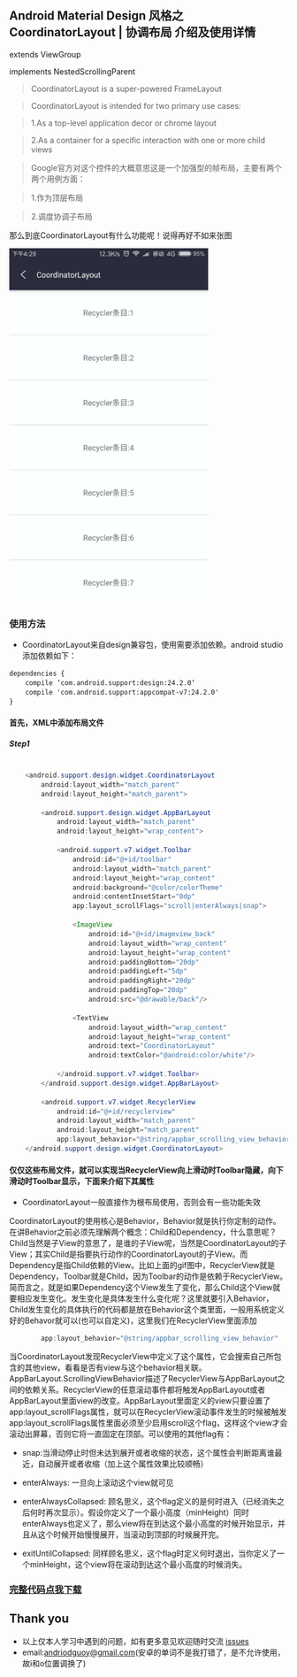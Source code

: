 ## Android Material Design 风格之 CoordinatorLayout | 协调布局 介绍及使用详情

extends ViewGroup

implements NestedScrollingParent

> CoordinatorLayout is a super-powered FrameLayout

> CoordinatorLayout is intended for two primary use cases:

> 1.As a top-level application decor or chrome layout

> 2.As a container for a specific interaction with one or more child views

> Google官方对这个控件的大概意思这是一个加强型的帧布局，主要有两个两个用例方面：

> 1.作为顶层布局

> 2.调度协调子布局
 
那么到底CoordinatorLayout有什么功能呢！说得再好不如来张图

![](https://github.com/CoderGuoy/Android-Material-Design/blob/master/screenshots/coordinator.gif)
 
### 使用方法
- CoordinatorLayout来自design兼容包，使用需要添加依赖。android studio 添加依赖如下：
```xml
dependencies {
    compile ‘com.android.support:design:24.2.0‘
    compile 'com.android.support:appcompat-v7:24.2.0'
}
```

####  首先，XML中添加布局文件

##### Step1

```java

    <android.support.design.widget.CoordinatorLayout
        android:layout_width="match_parent"
        android:layout_height="match_parent">

        <android.support.design.widget.AppBarLayout
            android:layout_width="match_parent"
            android:layout_height="wrap_content">

            <android.support.v7.widget.Toolbar
                android:id="@+id/toolbar"
                android:layout_width="match_parent"
                android:layout_height="wrap_content"
                android:background="@color/colorTheme"
                android:contentInsetStart="0dp"
                app:layout_scrollFlags="scroll|enterAlways|snap">

                <ImageView
                    android:id="@+id/imageview_back"
                    android:layout_width="wrap_content"
                    android:layout_height="wrap_content"
                    android:paddingBottom="20dp"
                    android:paddingLeft="5dp"
                    android:paddingRight="20dp"
                    android:paddingTop="20dp"
                    android:src="@drawable/back"/>

                <TextView
                    android:layout_width="wrap_content"
                    android:layout_height="wrap_content"
                    android:text="CoordinatorLayout"
                    android:textColor="@android:color/white"/>

            </android.support.v7.widget.Toolbar>
        </android.support.design.widget.AppBarLayout>

        <android.support.v7.widget.RecyclerView
            android:id="@+id/recyclerview"
            android:layout_width="match_parent"
            android:layout_height="match_parent"
            app:layout_behavior="@string/appbar_scrolling_view_behavior"/>
    </android.support.design.widget.CoordinatorLayout>

```

#### 仅仅这些布局文件，就可以实现当RecyclerView向上滑动时Toolbar隐藏，向下滑动时Toolbar显示，下面来介绍下其属性

- CoordinatorLayout一般直接作为根布局使用，否则会有一些功能失效

CoordinatorLayout的使用核心是Behavior，Behavior就是执行你定制的动作。在讲Behavior之前必须先理解两个概念：Child和Dependency，什么意思呢？Child当然是子View的意思了，是谁的子View呢，当然是CoordinatorLayout的子View；其实Child是指要执行动作的CoordinatorLayout的子View。而Dependency是指Child依赖的View。比如上面的gif图中，RecyclerView就是Dependency，Toolbar就是Child，因为Toolbar的动作是依赖于RecyclerView。简而言之，就是如果Dependency这个View发生了变化，那么Child这个View就要相应发生变化。发生变化是具体发生什么变化呢？这里就要引入Behavior，Child发生变化的具体执行的代码都是放在Behavior这个类里面，一般用系统定义好的Behavor就可以(也可以自定义)，这里我们在RecyclerView里面添加

```java
        app:layout_behavior="@string/appbar_scrolling_view_behavior"
```

当CoordinatorLayout发现RecyclerView中定义了这个属性，它会搜索自己所包含的其他view，看看是否有view与这个behavior相关联。AppBarLayout.ScrollingViewBehavior描述了RecyclerView与AppBarLayout之间的依赖关系。RecyclerView的任意滚动事件都将触发AppBarLayout或者AppBarLayout里面view的改变。AppBarLayout里面定义的view只要设置了app:layout_scrollFlags属性，就可以在RecyclerView滚动事件发生的时候被触发
app:layout_scrollFlags属性里面必须至少启用scroll这个flag，这样这个view才会滚动出屏幕，否则它将一直固定在顶部。可以使用的其他flag有：

- snap:当滑动停止时但未达到展开或者收缩的状态，这个属性会判断距离谁最近，自动展开或者收缩（加上这个属性效果比较顺畅）

- enterAlways: 一旦向上滚动这个view就可见

- enterAlwaysCollapsed: 顾名思义，这个flag定义的是何时进入（已经消失之后何时再次显示）。假设你定义了一个最小高度（minHeight）同时enterAlways也定义了，那么view将在到达这个最小高度的时候开始显示，并且从这个时候开始慢慢展开，当滚动到顶部的时候展开完。

- exitUntilCollapsed: 同样顾名思义，这个flag时定义何时退出，当你定义了一个minHeight，这个view将在滚动到达这个最小高度的时候消失。

### [完整代码点我下载](https://github.com/CoderGuoy/Coder)

## Thank you

- 以上仅本人学习中遇到的问题，如有更多意见欢迎随时交流 [issues](https://github.com/CoderGuoy/MetalDesign/issues/1)
- email:andriodguoy@gmail.com(安卓的单词不是我打错了，是不允许使用，故i和o位置调换了)

